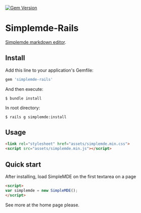 [![Gem Version](https://badge.fury.io/rb/simplemde-rails.svg)](https://badge.fury.io/rb/simplemde-rails)

# Simplemde-Rails

[Simplemde markdown editor](https://github.com/NextStepWebs/simplemde-markdown-editor).

## Install

Add this line to your application's Gemfile:

```ruby
gem 'simplemde-rails'
```

And then execute:

    $ bundle install

In root directory:

    $ rails g simplemde:install

## Usage

```HTML
<link rel="stylesheet" href="assets/simplemde.min.css">
<script src="assets/simplemde.min.js"></script>
```

## Quick start

After installing, load SimpleMDE on the first textarea on a page

```HTML
<script>
var simplemde = new SimpleMDE();
</script>
```

See more at the home page please.
